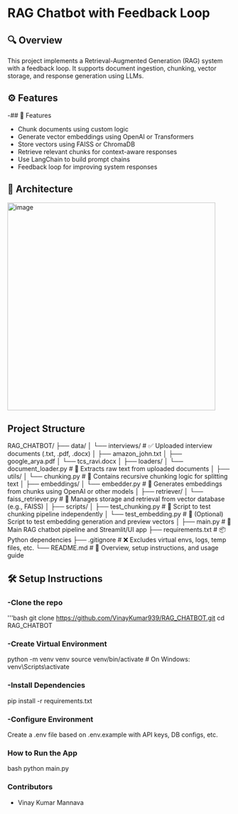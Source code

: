 # RAG Chatbot with Feedback Loop

## 🔍 Overview
This project implements a Retrieval-Augmented Generation (RAG) system with a feedback loop. It supports document ingestion, chunking, vector storage, and response generation using LLMs.

## ⚙️ Features
-## 🔧 Features
- Chunk documents using custom logic
- Generate vector embeddings using OpenAI or Transformers
- Store vectors using FAISS or ChromaDB
- Retrieve relevant chunks for context-aware responses
- Use LangChain to build prompt chains
- Feedback loop for improving system responses

## 🧱 Architecture
 <img width="468" alt="image" src="https://github.com/user-attachments/assets/b65a5646-fbfb-4c59-b05b-7aaede9a1312" />

## Project Structure

RAG_CHATBOT/
├── data/
│   └── interviews/             # ✅ Uploaded interview documents (.txt, .pdf, .docx)
│       ├── amazon_john.txt
│       ├── google_arya.pdf
│       └── tcs_ravi.docx
│
├── loaders/
│   └── document_loader.py      # 🔁 Extracts raw text from uploaded documents
│
├── utils/
│   └── chunking.py             # 🔁 Contains recursive chunking logic for splitting text
│
├── embeddings/
│   └── embedder.py             # 🔁 Generates embeddings from chunks using OpenAI or other models
│
├── retriever/
│   └── faiss_retriever.py      # 🔁 Manages storage and retrieval from vector database (e.g., FAISS)
│
├── scripts/
│   ├── test_chunking.py        # 🔎 Script to test chunking pipeline independently
│   └── test_embedding.py       # 🔎 (Optional) Script to test embedding generation and preview vectors
│
├── main.py                     # 🚀 Main RAG chatbot pipeline and Streamlit/UI app
├── requirements.txt            # 📦 Python dependencies
├── .gitignore                  # ❌ Excludes virtual envs, logs, temp files, etc.
└── README.md                   # 📘 Overview, setup instructions, and usage guide



## 🛠️ Setup Instructions

###  -Clone the repo
   '''bash
      git clone  https://github.com/VinayKumar939/RAG_CHATBOT.git 
      cd RAG_CHATBOT

### -Create Virtual Environment
   python -m venv venv
source venv/bin/activate  # On Windows: venv\Scripts\activate

###  -Install Dependencies
  pip install -r requirements.txt
  
### -Configure  Environment 
Create a .env file based on .env.example with API keys, DB configs, etc.

### How to Run the App
 bash 
 python main.py

### Contributors
- Vinay Kumar Mannava








   





